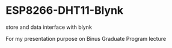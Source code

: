 # ESP8266-DHT11-Blynk
store and data interface with blynk

For my presentation purpose on Binus Graduate Program lecture
